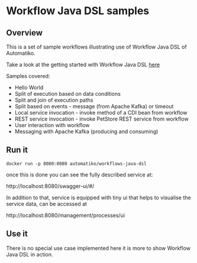 # Workflow Java DSL samples

## Overview 

This is a set of sample workflows illustrating use of Workflow Java DSL of Automatiko.

Take a look at the getting started with Workflow Java DSL [here](https://automatikio.com/component-main/0.0.0/getting-started-code.html)

Samples covered:

- Hello World
- Split of execution based on data conditions
- Split and join of execution paths
- Split based on events - message (from Apache Kafka) or timeout
- Local service invocation - invoke method of a CDI bean from workflow
- REST service invocation - invoke PetStore REST service from workflow
- User interaction with workflow
- Messaging with Apache Kafka (producing and consuming)

## Run it


`docker run -p 8080:8080 automatiko/workflows-java-dsl`

once this is done you can see the fully described service at:

http://localhost:8080/swagger-ui/#/

In addition to that, service is equipped with tiny ui that helps to visualise the service data, can be accessed at 

http://localhost:8080/management/processes/ui

## Use it

There is no special use case implemented here it is more to show Workflow Java DSL in action.